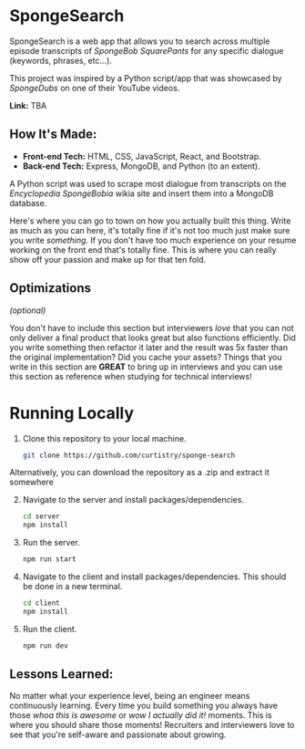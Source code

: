 # SpongeSearch
SpongeSearch is a web app that allows you to search across multiple episode transcripts of *SpongeBob SquarePants* for any specific dialogue (keywords, phrases, etc...).

This project was inspired by a Python script/app that was showcased by *SpongeDubs* on one of their YouTube videos.

**Link:** TBA

## How It's Made:

- **Front-end Tech:** HTML, CSS, JavaScript, React, and Bootstrap.
- **Back-end Tech:** Express, MongoDB, and Python (to an extent).

A Python script was used to scrape most dialogue from transcripts on the *Encyclopedia SpongeBobia* wikia site and insert them into a MongoDB database.

Here's where you can go to town on how you actually built this thing. Write as much as you can here, it's totally fine if it's not too much just make sure you write *something*. If you don't have too much experience on your resume working on the front end that's totally fine. This is where you can really show off your passion and make up for that ten fold.

## Optimizations
*(optional)*

You don't have to include this section but interviewers *love* that you can not only deliver a final product that looks great but also functions efficiently. Did you write something then refactor it later and the result was 5x faster than the original implementation? Did you cache your assets? Things that you write in this section are **GREAT** to bring up in interviews and you can use this section as reference when studying for technical interviews!

# Running Locally
1. Clone this repository to your local machine.

   ```bash
   git clone https://github.com/curtistry/sponge-search
   ```

Alternatively, you can download the repository as a .zip and extract it somewhere

2. Navigate to the server and install packages/dependencies.

   ```bash
   cd server
   npm install
   ```

3. Run the server.

   ```bash
   npm run start
   ```
   
4. Navigate to the client and install packages/dependencies.
This should be done in a new terminal.

   ```bash
   cd client
   npm install
   ```

6. Run the client.

   ```bash
   npm run dev
   ```
   
## Lessons Learned:

No matter what your experience level, being an engineer means continuously learning. Every time you build something you always have those *whoa this is awesome* or *wow I actually did it!* moments. This is where you should share those moments! Recruiters and interviewers love to see that you're self-aware and passionate about growing.



